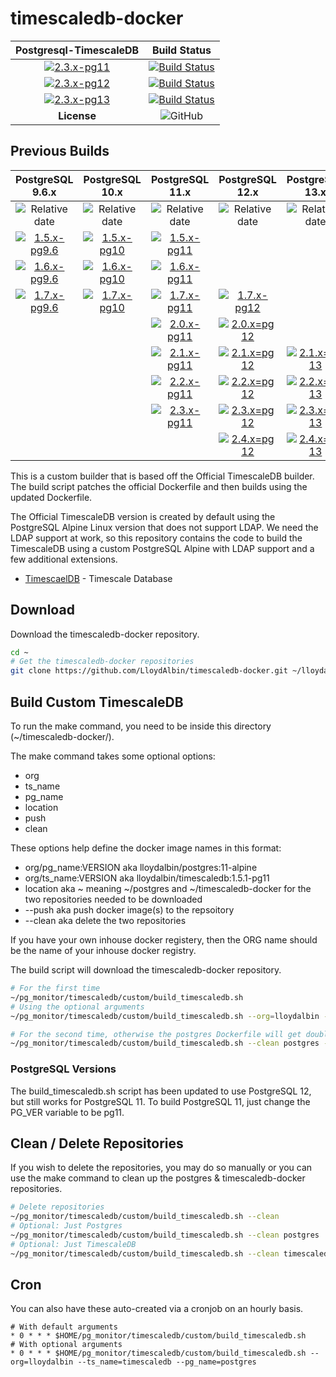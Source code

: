 # timescaledb-docker

|Postgresql-TimescaleDB|Build Status|
|:---:|:---:|
|[![2.3.x-pg11](https://img.shields.io/docker/v/lloydalbin/timescaledb/2.3.0-pg11)](https://hub.docker.com/r/lloydalbin/timescaledb/tags)|[![Build Status](https://travis-matrix-badges.herokuapp.com/repos/LloydAlbin/timescaledb-docker/branches/main/1?use_travis_com=true)](https://www.travis-ci.org/LloydAlbin/timescaledb-docker/builds)|
|[![2.3.x-pg12](https://img.shields.io/docker/v/lloydalbin/timescaledb/2.3.0-pg12)](https://hub.docker.com/r/lloydalbin/timescaledb/tags)|[![Build Status](https://travis-matrix-badges.herokuapp.com/repos/LloydAlbin/timescaledb-docker/branches/main/2?use_travis_com=true)](https://www.travis-ci.org/LloydAlbin/timescaledb-docker/builds)|
|[![2.3.x-pg13](https://img.shields.io/docker/v/lloydalbin/timescaledb/2.3.0-pg13)](https://hub.docker.com/r/lloydalbin/timescaledb/tags)|[![Build Status](https://travis-matrix-badges.herokuapp.com/repos/LloydAlbin/timescaledb-docker/branches/main/2?use_travis_com=true)](https://www.travis-ci.org/LloydAlbin/timescaledb-docker/builds)|
|**License**|![GitHub](https://img.shields.io/github/license/LloydAlbin/timescaledb-docker)|

## Previous Builds

|PostgreSQL 9.6.x|PostgreSQL 10.x|PostgreSQL 11.x|PostgreSQL 12.x|PostgreSQL 13.x|
|:---:|:---:|:---:|:---:|:---:|
|![Relative date](https://img.shields.io/date/1636588800?label=EOL)|![Relative date](https://img.shields.io/date/1668038400?label=EOL)|![Relative date](https://img.shields.io/date/1699488000?label=EOL)|![Relative date](https://img.shields.io/date/1731542400?label=EOL)|![Relative date](https://img.shields.io/date/1762992000?label=EOL)|
|[![1.5.x-pg9.6](https://img.shields.io/docker/v/lloydalbin/timescaledb/1.5.1-pg9.6)](https://hub.docker.com/r/lloydalbin/timescaledb/tags)|[![1.5.x-pg10](https://img.shields.io/docker/v/lloydalbin/timescaledb/1.5.1-pg10)](https://hub.docker.com/r/lloydalbin/timescaledb/tags)|[![1.5.x-pg11](https://img.shields.io/docker/v/lloydalbin/timescaledb/1.5.1-pg11)](https://hub.docker.com/r/lloydalbin/timescaledb/tags)||
|[![1.6.x-pg9.6](https://img.shields.io/docker/v/lloydalbin/timescaledb/1.6.1-pg9.6)](https://hub.docker.com/r/lloydalbin/timescaledb/tags)|[![1.6.x-pg10](https://img.shields.io/docker/v/lloydalbin/timescaledb/1.6.1-pg10)](https://hub.docker.com/r/lloydalbin/timescaledb/tags)|[![1.6.x-pg11](https://img.shields.io/docker/v/lloydalbin/timescaledb/1.6.1-pg11)](https://hub.docker.com/r/lloydalbin/timescaledb/tags)||
|[![1.7.x-pg9.6](https://img.shields.io/docker/v/lloydalbin/timescaledb/1.7.5-pg9.6)](https://hub.docker.com/r/lloydalbin/timescaledb/tags)|[![1.7.x-pg10](https://img.shields.io/docker/v/lloydalbin/timescaledb/1.7.5-pg10)](https://hub.docker.com/r/lloydalbin/timescaledb/tags)|[![1.7.x-pg11](https://img.shields.io/docker/v/lloydalbin/timescaledb/1.7.5-pg11)](https://hub.docker.com/r/lloydalbin/timescaledb/tags)|[![1.7.x-pg12](https://img.shields.io/docker/v/lloydalbin/timescaledb/1.7.5-pg12)](https://hub.docker.com/r/lloydalbin/timescaledb/tags)|
|||[![2.0.x-pg11](https://img.shields.io/docker/v/lloydalbin/timescaledb/2.0.2-pg11)](https://hub.docker.com/r/lloydalbin/timescaledb/tags)|[![2.0.x=pg12](https://img.shields.io/docker/v/lloydalbin/timescaledb/2.0.2-pg12)](https://hub.docker.com/r/lloydalbin/timescaledb/tags)
|||[![2.1.x-pg11](https://img.shields.io/docker/v/lloydalbin/timescaledb/2.1.1-pg11)](https://hub.docker.com/r/lloydalbin/timescaledb/tags)|[![2.1.x=pg12](https://img.shields.io/docker/v/lloydalbin/timescaledb/2.1.1-pg12)](https://hub.docker.com/r/lloydalbin/timescaledb/tags)|[![2.1.x=pg13](https://img.shields.io/docker/v/lloydalbin/timescaledb/2.1.1-pg13)](https://hub.docker.com/r/lloydalbin/timescaledb/tags)
|||[![2.2.x-pg11](https://img.shields.io/docker/v/lloydalbin/timescaledb/2.2.1-pg11)](https://hub.docker.com/r/lloydalbin/timescaledb/tags)|[![2.2.x=pg12](https://img.shields.io/docker/v/lloydalbin/timescaledb/2.2.1-pg12)](https://hub.docker.com/r/lloydalbin/timescaledb/tags)|[![2.2.x=pg13](https://img.shields.io/docker/v/lloydalbin/timescaledb/2.2.1-pg13)](https://hub.docker.com/r/lloydalbin/timescaledb/tags)
|||[![2.3.x-pg11](https://img.shields.io/docker/v/lloydalbin/timescaledb/2.3.0-pg11)](https://hub.docker.com/r/lloydalbin/timescaledb/tags)|[![2.3.x=pg12](https://img.shields.io/docker/v/lloydalbin/timescaledb/2.3.0-pg12)](https://hub.docker.com/r/lloydalbin/timescaledb/tags)|[![2.3.x=pg13](https://img.shields.io/docker/v/lloydalbin/timescaledb/2.3.0-pg13)](https://hub.docker.com/r/lloydalbin/timescaledb/tags)
||||[![2.4.x=pg12](https://img.shields.io/docker/v/lloydalbin/timescaledb/2.4.0-pg12)](https://hub.docker.com/r/lloydalbin/timescaledb/tags)|[![2.4.x=pg13](https://img.shields.io/docker/v/lloydalbin/timescaledb/2.4.0-pg13)](https://hub.docker.com/r/lloydalbin/timescaledb/tags)

This is a custom builder that is based off the Official TimescaleDB builder. The build script patches the official Dockerfile and then builds using the updated Dockerfile.

The Official TimescaleDB version is created by default using the PostgreSQL Alpine Linux version that does not support LDAP. We need the LDAP support at work, so this repository contains the code to build the TimescaleDB using a custom PostgreSQL Alpine with LDAP support and a few additional extensions.

* [TimescaelDB](https://www.timescale.com/products) - Timescale Database

## Download

Download the timescaledb-docker repository.

```bash
cd ~
# Get the timescaledb-docker repositories
git clone https://github.com/LloydAlbin/timescaledb-docker.git ~/lloydalbin-timescaledb-docker/
```

## Build Custom TimescaleDB

To run the make command, you need to be inside this directory (~/timescaledb-docker/).

The make command takes some optional options:

* org
* ts_name
* pg_name
* location
* push
* clean

These options help define the docker image names in this format:

* org/pg_name:VERSION aka lloydalbin/postgres:11-alpine
* org/ts_name:VERSION aka lloydalbin/timescaledb:1.5.1-pg11
* location aka ~ meaning ~/postgres and ~/timescaledb-docker for the two repositories needed to be downloaded
* --push aka push docker image(s) to the repsoitory
* --clean aka delete the two repositories

If you have your own inhouse docker registery, then the ORG name should be the name of your inhouse docker registry.

The build script will download the timescaledb-docker repository.

```bash
# For the first time
~/pg_monitor/timescaledb/custom/build_timescaledb.sh
# Using the optional arguments
~/pg_monitor/timescaledb/custom/build_timescaledb.sh --org=lloydalbin --ts_name=timescaledb --pg_name=postgres

# For the second time, otherwise the postgres Dockerfile will get double patched.
~/pg_monitor/timescaledb/custom/build_timescaledb.sh --clean postgres --override_exit
```

### PostgreSQL Versions

The build_timescaledb.sh script has been updated to use PostgreSQL 12, but still works for PostgreSQL 11. To build PostgreSQL 11, just change the PG_VER variable to be pg11.

## Clean / Delete Repositories

If you wish to delete the repositories, you may do so manually or you can use the make command to clean up the postgres & timescaledb-docker repositories.

```bash
# Delete repositories
~/pg_monitor/timescaledb/custom/build_timescaledb.sh --clean
# Optional: Just Postgres
~/pg_monitor/timescaledb/custom/build_timescaledb.sh --clean postgres
# Optional: Just TimescaleDB
~/pg_monitor/timescaledb/custom/build_timescaledb.sh --clean timescaledb
```

## Cron

You can also have these auto-created via a cronjob on an hourly basis.

```cron
# With default arguments
* 0 * * * $HOME/pg_monitor/timescaledb/custom/build_timescaledb.sh
# With optional arguments
* 0 * * * $HOME/pg_monitor/timescaledb/custom/build_timescaledb.sh --org=lloydalbin --ts_name=timescaledb --pg_name=postgres
```

